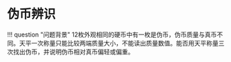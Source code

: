 # 伪币辨识

!!! question "问题背景"
    12枚外观相同的硬币中有一枚是伪币，伪币质量与真币不同。天平一次称量只能比较两端质量大小，不能读出质量数值。能否用天平称量三次找出伪币，并说明伪币相对真币偏轻或偏重。

